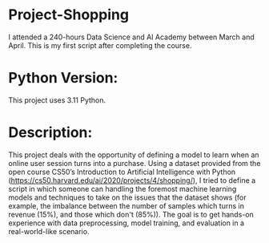 # Project-Shopping
I attended a 240-hours Data Science and AI Academy between March and April. This is my first script after completing the course.

# Python Version: 
This project uses 3.11 Python.

# Description:
This project deals with the opportunity of defining a model to learn when an online user session turns into a purchase.
Using a dataset provided from the open course CS50’s Introduction to Artificial Intelligence with Python (https://cs50.harvard.edu/ai/2020/projects/4/shopping/), I tried to define a script in which someone can handling the foremost machine learning models and techniques to take on the issues that the dataset shows (for example, the imbalance between the number of samples which turns in revenue (15%), and those which don't (85%)).
The goal is to get hands-on experience with data preprocessing, model training, and evaluation in a real-world-like scenario.
